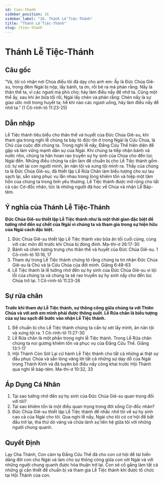 ```yaml
---
id: tiec-thanh
sidebar_position: 16
sidebar_label: "16. Thánh Lễ Tiệc-Thánh"
title: "Thánh Lễ Tiệc-Thánh"
slug: /tiec-thanh
---
```


Thánh Lễ Tiệc-Thánh
====

## Câu gốc

“Vả, tôi có nhận nơi Chúa điều tôi đã dạy cho anh em: Ấy là Đức Chúa Giê-su, trong đêm Ngài bị nộp, lấy bánh, tạ ơn, rồi bẻ ra mà phán rằng: Nầy là thân thể ta, vì các ngươi mà phó cho; hãy làm điều nầy để nhớ ta. Cũng một thể ấy, sau khi ăn bữa tối rồi, Ngài lấy chén và phán rằng: Chén nầy là sự giao ước mới trong huyết ta; hễ khi nào các ngươi uống, hãy làm điều nầy để nhớ ta.” (1 Cô-rinh-tô 11:23-25)

## Dẫn nhập

Lễ Tiệc thánh tiêu biểu cho thân thể và huyết của Đức Chúa Giê-su, khi tham gia trong nghi lễ chúng ta bày tỏ đức-tin ở trong Ngài là Cứu Chúa, là Chủ của cuộc đời chúng ta. Trong nghi lễ nầy, Đấng Cứu Thế hiện diện để gặp và làm vững mạnh dân sự của Ngài. Khi chúng ta tiếp nhận bánh và nước nho, chúng ta hân hoan rao truyền sự hy sinh của Chúa cho đến lúc Ngài đến. Những điều chúng ta cần làm để chuẩn bị cho Lễ Tiệc thánh gồm có: tự xét lại con người mình, ăn năn tội và xưng tội mình ra. Thầy của chúng ta là Đức Chúa Giê-su, đã thiết lập Lễ Rửa Chân làm biểu tượng cho sự lau sạch lại, sẵn sàng phục vụ lẫn nhau trong lòng khiêm tốn và hiệp một tâm hồn của chúng ta trong tình yêu thương. Lễ Tiệc thánh được mở rộng cho tất cả các Cơ-đốc nhân, tức là những người đã học về Chúa và nhận Lễ Báp-têm.

## Ý nghĩa của Thánh Lễ Tiệc-Thánh

**Đức Chúa Giê-su thiết lập Lễ Tiệc thánh như là một thời gian đặc biệt để tưởng nhớ đến sự chết của Ngài vì chúng ta và tham gia trong sự hiện hữu của Ngài cách đặc biệt.**

1. Đức Chúa Giê-su thiết lập Lễ Tiệc thánh vào bữa ăn tối cuối cùng, cùng với các môn đồ trước khi Chúa bị đóng đinh. Ma-thi-ơ 26:17-30
2. Bánh và chén tượng trưng cho thân thể và huyết của Đức Chúa Giê-su. 1 Cô-rinh-tô 10:16, 17
3. Tham dự trong Lễ Tiệc thánh chứng tỏ rằng chúng ta tin nhận Đức Chúa Giê-su là Chủ và là Cứu Chúa của đời mình. Giăng 6:48-63
4. Lễ Tiệc thánh là lễ tưởng nhớ đến sự hy sinh của Đức Chúa Giê-su vì tội lỗi của chúng ta và chúng ta sẽ rao truyền sự hy sinh nầy cho đến lúc Chúa trở lại. 1 Cô-rinh-tô 11:23-26

## Sự rửa chân

**Trước khi tham dự Lễ Tiệc thánh, sự thông công giữa chúng ta với Thiên Chúa và với anh em mình phải được thông suốt. Lễ Rửa chân là biểu tượng của sự lau sạch để bước vào nhận Lễ Tiệc thánh.**

1. Để chuẩn bị cho Lễ Tiệc thánh chúng ta cần tự xét lấy mình, ăn năn tội và xưng tội ra. 1 Cô-rinh-tô 11:27-30
2. Lễ Rửa chân là một phần trong nghi lễ Tiệc thánh. Trong Lễ Rửa chân chúng ta noi gương khiêm tốn và phục vụ của Đấng Cứu Thế. Giăng 13:1-17
3. Hội Thánh Còn Sót Lại cử hành Lễ Tiệc thánh cho tất cả những ai thật sự đầu phục Chúa và sẵn lòng vâng lời tất cả những sự dạy dỗ của Ngài trong Thánh Kinh và đã tuyên bố điều nầy công khai trước Hội Thánh qua nghi lễ báp-têm. Ma-thi-ơ 10:32, 33

## Áp Dụng Cá Nhân

1. Tại sao tưởng nhớ đến sự hy sinh của Đức Chúa Giê-su quan trọng đối với tôi?
2. Tại sao khiêm tốn là một điều quan trọng trong đời sống Cơ-đốc nhân?
3. Đức Chúa Giê-su thiết lập Lễ Tiệc thánh để nhắc nhở tôi về sự hy sinh cao cả của Ngài cho tôi. Qua nghi lễ nầy, Ngài cho tôi có cơ hội để bắt đầu trở lại, tha thứ dó vãng và chữa lành sự liên hệ giữa tôi với những người chung quanh.

## Quyết Định

Lạy Cha Thánh, Con cảm tạ Đấng Cứu Thế đã cho con cơ hội để tái hiến dâng đời con cho Ngài và làm cho sự thông công giữa con với Ngài và với những người chung quanh được hòa thuận trở lại. Con sẽ cố gắng làm tất cả những gì cần thiết để chuẩn bị và tham gia Lễ Tiệc thánh khi được tổ chức tại Hội Thánh của con.
